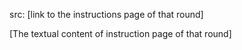 src: [link to the instructions page of that round]

[The textual content of instruction page of that round]
